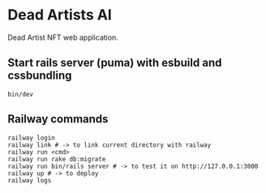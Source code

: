 # Dead Artists AI

Dead Artist NFT web application.

## Start rails server (puma) with esbuild and cssbundling

```
bin/dev
```

## Railway commands

```
railway login
railway link # -> to link current directory with railway
railway run <cmd>
railway run rake db:migrate
railway run bin/rails server # -> to test it on http://127.0.0.1:3000
railway up # -> to deploy
railway logs
```
